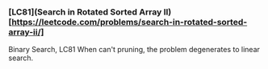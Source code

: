 ### [LC81](Search in Rotated Sorted Array II)[https://leetcode.com/problems/search-in-rotated-sorted-array-ii/]

Binary Search, LC81
When can't pruning, the problem degenerates to linear search.

